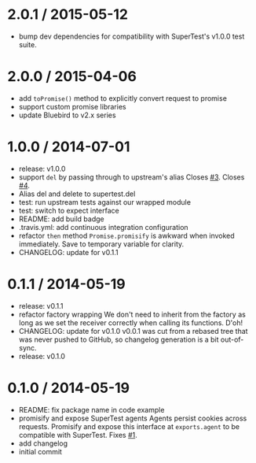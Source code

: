 2.0.1 / 2015-05-12
==================

  * bump dev dependencies for compatibility with SuperTest's v1.0.0 test
    suite.

2.0.0 / 2015-04-06
==================

  * add `toPromise()` method to explicitly convert request to promise
  * support custom promise libraries
  * update Bluebird to v2.x series

1.0.0 / 2014-07-01
==================

  * release: v1.0.0
  * support `del` by passing through to upstream's alias
    Closes [#3](https://github.com/WhoopInc/supertest-as-promised/issues/3). Closes [#4](https://github.com/WhoopInc/supertest-as-promised/issues/4).
  * Alias del and delete to supertest.del
  * test: run upstream tests against our wrapped module
  * test: switch to expect interface
  * README: add build badge
  * .travis.yml: add continuous integration configuration
  * refactor `then` method
    `Promise.promisify` is awkward when invoked immediately. Save to
    temporary variable for clarity.
  * CHANGELOG: update for v0.1.1

0.1.1 / 2014-05-19
==================

  * release: v0.1.1
  * refactor factory wrapping
    We don't need to inherit from the factory as long as we set
    the receiver correctly when calling its functions. D'oh!
  * CHANGELOG: update for v0.1.0
    v0.0.1 was cut from a rebased tree that was never pushed to GitHub, so
    changelog generation is a bit out-of-sync.
  * release: v0.1.0

0.1.0 / 2014-05-19
==================

  * README: fix package name in code example
  * promisify and expose SuperTest agents
    Agents persist cookies across requests. Promisify and expose this
    interface at `exports.agent` to be compatible with SuperTest.
    Fixes [#1](https://github.com/WhoopInc/supertest-as-promised/issues/1).
  * add changelog
  * initial commit

